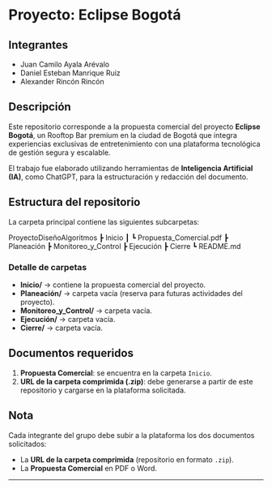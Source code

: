 # Proyecto: Eclipse Bogotá

## Integrantes
- Juan Camilo Ayala Arévalo  
- Daniel Esteban Manrique Ruiz  
- Alexander Rincón Rincón  

## Descripción
Este repositorio corresponde a la propuesta comercial del proyecto **Eclipse Bogotá**, un Rooftop Bar premium en la ciudad de Bogotá que integra experiencias exclusivas de entretenimiento con una plataforma tecnológica de gestión segura y escalable.  

El trabajo fue elaborado utilizando herramientas de **Inteligencia Artificial (IA)**, como ChatGPT, para la estructuración y redacción del documento.  

## Estructura del repositorio
La carpeta principal contiene las siguientes subcarpetas:

ProyectoDiseñoAlgoritmos
┣ Inicio
┃ ┗ Propuesta_Comercial.pdf
┣ Planeación
┣ Monitoreo_y_Control
┣ Ejecución
┣ Cierre
┗ README.md

### Detalle de carpetas
- **Inicio/** → contiene la propuesta comercial del proyecto.  
- **Planeación/** → carpeta vacía (reserva para futuras actividades del proyecto).  
- **Monitoreo_y_Control/** → carpeta vacía.  
- **Ejecución/** → carpeta vacía.  
- **Cierre/** → carpeta vacía.  

## Documentos requeridos
1. **Propuesta Comercial**: se encuentra en la carpeta `Inicio`.  
2. **URL de la carpeta comprimida (.zip)**: debe generarse a partir de este repositorio y cargarse en la plataforma solicitada.  

## Nota
Cada integrante del grupo debe subir a la plataforma los dos documentos solicitados:  
- La **URL de la carpeta comprimida** (repositorio en formato `.zip`).  
- La **Propuesta Comercial** en PDF o Word.  

---